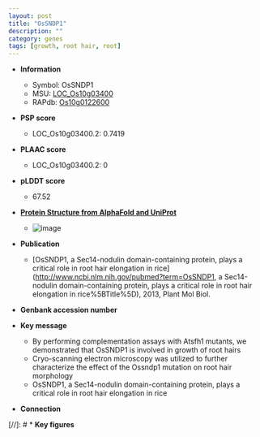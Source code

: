 ```yaml
---
layout: post
title: "OsSNDP1"
description: ""
category: genes
tags: [growth, root hair, root]
---
```


* **Information**  
    + Symbol: OsSNDP1  
    + MSU: [LOC_Os10g03400](http://rice.plantbiology.msu.edu/cgi-bin/ORF_infopage.cgi?orf=LOC_Os10g03400)  
    + RAPdb: [Os10g0122600](http://rapdb.dna.affrc.go.jp/viewer/gbrowse_details/irgsp1?name=Os10g0122600)  

* **PSP score**  
    + LOC_Os10g03400.2: 0.7419 

* **PLAAC score**  
    + LOC_Os10g03400.2: 0 

* **pLDDT score**
    + 67.52

* **[Protein Structure from AlphaFold and UniProt](https://www.uniprot.org/uniprotkb/Q0IZ83/entry#structure)**
    + ![image](https://ricepsp.github.io/images/Q0/AF-Q0IZ83-F1.png)

* **Publication**  
    + [OsSNDP1, a Sec14-nodulin domain-containing protein, plays a critical role in root hair elongation in rice](http://www.ncbi.nlm.nih.gov/pubmed?term=OsSNDP1, a Sec14-nodulin domain-containing protein, plays a critical role in root hair elongation in rice%5BTitle%5D), 2013, Plant Mol Biol.

* **Genbank accession number**  

* **Key message**  
    + By performing complementation assays with Atsfh1 mutants, we demonstrated that OsSNDP1 is involved in growth of root hairs
    + Cryo-scanning electron microscopy was utilized to further characterize the effect of the Ossndp1 mutation on root hair morphology
    + OsSNDP1, a Sec14-nodulin domain-containing protein, plays a critical role in root hair elongation in rice

* **Connection**  

[//]: # * **Key figures**  



